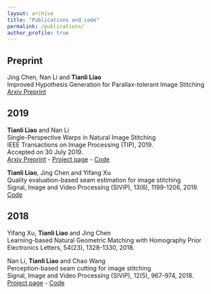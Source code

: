 ```yaml
---
layout: archive
title: "Publications and code"
permalink: /publications/
author_profile: true
---
```



## Preprint

Jing Chen, Nan Li and **Tianli Liao**     
Improved Hypothesis Generation for Parallax-tolerant Image Stitching      
[Arxiv Preprint](https://arxiv.org/abs/1804.07492)

## 2019

**Tianli Liao** and Nan Li     
Single-Perspective Warps in Natural Image Stitching     
IEEE Transactions on Image Processing (TIP), 2019.     
Accepted on 30 July 2019.     
[Arxiv Preprint](https://arxiv.org/abs/1802.04645) - [Project page](https://tlliao.github.io/research/single-perspective-warps/) - [Code](https://github.com/tlliao/Single-perspective-warps)


**Tianli Liao**, Jing Chen and Yifang Xu     
Quality evaluation-based seam estimation for image stitching     
Signal, Image and Video Processing (SIViP), 13(6), 1199-1206, 2019.     
[Code](https://github.com/tlliao/Iterative-seam-estimation)


## 2018 

Yifang Xu, **Tianli Liao** and Jing Chen     
Learning-based Natural Geometric Matching with Homography Prior     
Electronics Letters, 54(23), 1328-1330, 2018.

Nan Li, **Tianli Liao** and Chao Wang     
Perception-based seam cutting for image stitching     
Signal, Image and Video Processing (SIViP), 12(5), 967-974, 2018.    
[Project page](https://tlliao.github.io/research/perception-based-seam-cutting/) - [Code](https://github.com/tlliao/Perception-based-seam-cutting)




